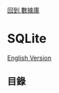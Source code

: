[回到 數據庫](https://github.com/tcernestw/blog/blob/master/article/db/db_index_ch.md)

# SQLite
[English Version](https://github.com/tcernestw/blog/blob/master/article/db/sqlite/db_sqlite_index_en.md)

## 目錄
